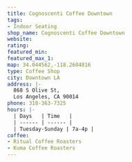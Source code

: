 ```yaml
---
title: Cognoscenti Coffee Downtown
tags:
- Indoor Seating
shop_name: Cognoscenti Coffee Downtown
website: 
rating: 
featured_min: 
featured_max_1: 
map: 34.044562,-118.2604816
type: Coffee Shop
city: Downtown LA
address: |-
  868 S Olive St,
  Los Angeles, CA 90014
phone: 310-363-7325
hours: |-
  | Days   | Time   |
  | ------ | ------ |
  | Tuesday-Sunday | 7a-4p |
coffee:
- Ritual Coffee Roasters
- Kuma Coffee Roasters
---
```



